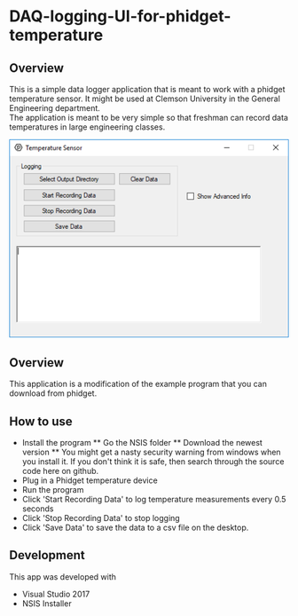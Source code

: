 # DAQ-logging-UI-for-phidget-temperature
## Overview
This is a simple data logger application that is meant to work with a phidget temperature sensor. It might be used at Clemson University in the General Engineering department.   
The application is meant to be very simple so that freshman can record data temperatures in large engineering classes.  
  
![UI](https://raw.githubusercontent.com/garland3/DAQ-logging-UI-for-phidget-temperature/master/tempSnip.PNG "Logo Title Text 1")
  
   
## Overview
This application is a modification of the example program that you can download from phidget.
## How to use
* Install the program
** Go the NSIS folder
** Download the newest version
** You might get a nasty security warning from windows when you install it. If you don't think it is safe, then search through the source code here on github. 
* Plug in a Phidget temperature device
* Run the program
* Click 'Start Recording Data' to log temperature measurements every 0.5 seconds
* Click 'Stop Recording Data' to stop logging
* Click 'Save Data' to save the data to a csv file on the desktop. 
## Development
This app was developed with 
* Visual Studio 2017
* NSIS Installer

